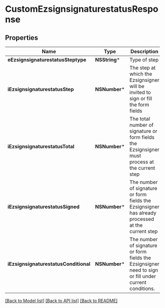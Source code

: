 # CustomEzsignsignaturestatusResponse

## Properties
Name | Type | Description | Notes
------------ | ------------- | ------------- | -------------
**eEzsignsignaturestatusSteptype** | **NSString*** | Type of step | 
**iEzsignsignaturestatusStep** | **NSNumber*** | The step at which the Ezsignsigner will be invited to sign or fill the form fields | 
**iEzsignsignaturestatusTotal** | **NSNumber*** | The total number of signature or form fields the Ezsignsigner must process at the current step | 
**iEzsignsignaturestatusSigned** | **NSNumber*** | The number of signature or form fields the Ezsignsigner has already processed at the current step | 
**iEzsignsignaturestatusConditional** | **NSNumber*** | The number of signature or form fields the Ezsignsigner need to sign or fill under current conditions. | 

[[Back to Model list]](../README.md#documentation-for-models) [[Back to API list]](../README.md#documentation-for-api-endpoints) [[Back to README]](../README.md)


